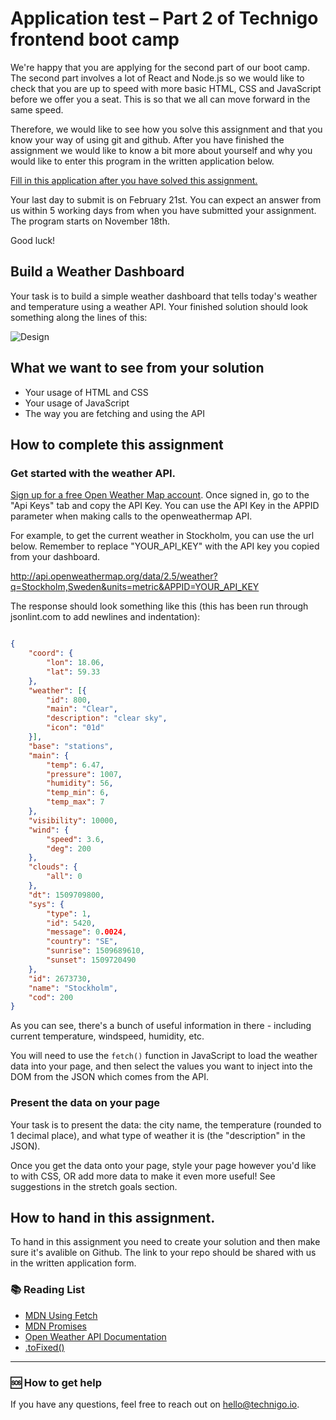 # Application test – Part 2 of Technigo frontend boot camp

We're happy that you are applying for the second part of our boot camp. The second part involves a lot of React and Node.js so we would like to check that you are up to speed with more basic HTML, CSS and JavaScript before we offer you a seat. This is so that we all can move forward in the same speed. 

Therefore, we would like to see how you solve this assignment and that you know your way of using git and github. After you have finished the assignment we would like to know a bit more about yourself and why you would like to enter this program in the written application below. 

[Fill in this application after you have solved this assignment.](https://technigo.typeform.com/to/VfxjdS?applied=xxxxx) 

Your last day to submit is on February 21st. You can expect an answer from us within 5 working days from when you have submitted your assignment. The program starts on November 18th. 

Good luck! 

## Build a Weather Dashboard 

Your task is to build a simple weather dashboard that tells today's weather and temperature using a weather API. Your finished solution should look something along the lines of this:

![Design](https://github.com/Technigo/assignment-weather/blob/master/weather_app.png)

## What we want to see from your solution
* Your usage of HTML and CSS
* Your usage of JavaScript
* The way you are fetching and using the API

## How to complete this assignment

### Get started with the weather API.

[Sign up for a free Open Weather Map account](https://home.openweathermap.org/users/sign_up). Once signed in, go to the "Api Keys" tab and copy the API Key. You can use the API Key in the APPID parameter when making calls to the openweathermap API.

For example, to get the current weather in Stockholm, you can use the url below. Remember to replace "YOUR_API_KEY" with the API key you copied from your dashboard.

http://api.openweathermap.org/data/2.5/weather?q=Stockholm,Sweden&units=metric&APPID=YOUR_API_KEY

The response should look something like this (this has been run through jsonlint.com to add newlines and indentation):

```json

{
	"coord": {
		"lon": 18.06,
		"lat": 59.33
	},
	"weather": [{
		"id": 800,
		"main": "Clear",
		"description": "clear sky",
		"icon": "01d"
	}],
	"base": "stations",
	"main": {
		"temp": 6.47,
		"pressure": 1007,
		"humidity": 56,
		"temp_min": 6,
		"temp_max": 7
	},
	"visibility": 10000,
	"wind": {
		"speed": 3.6,
		"deg": 200
	},
	"clouds": {
		"all": 0
	},
	"dt": 1509709800,
	"sys": {
		"type": 1,
		"id": 5420,
		"message": 0.0024,
		"country": "SE",
		"sunrise": 1509689610,
		"sunset": 1509720490
	},
	"id": 2673730,
	"name": "Stockholm",
	"cod": 200
}
```

As you can see, there's a bunch of useful information in there - including current temperature, windspeed, humidity, etc.

You will need to use the `fetch()` function in JavaScript to load the weather data into your page, and then select the values you want to inject into the DOM from the JSON which comes from the API.

### Present the data on your page

Your task is to present the data: the city name, the temperature (rounded to 1 decimal place), and what type of weather it is (the "description" in the JSON).

Once you get the data onto your page, style your page however you'd like to with CSS, OR add more data to make it even more useful! See suggestions in the stretch goals section.

## How to hand in this assignment. 

To hand in this assignment you need to create your solution and then make sure it's avalible on Github. The link to your repo should be shared with us in the written application form. 

### :books: Reading List

* [MDN Using Fetch](https://developer.mozilla.org/en-US/docs/Web/API/Fetch_API/Using_Fetch)
* [MDN Promises](https://developer.mozilla.org/en-US/docs/Web/JavaScript/Reference/Global_Objects/Promise)
* [Open Weather API Documentation](https://openweathermap.org/current)
* [.toFixed()](https://www.w3schools.com/jsref/jsref_tofixed.asp)

---

### :sos: How to get help

If you have any questions, feel free to reach out on hello@technigo.io. 
